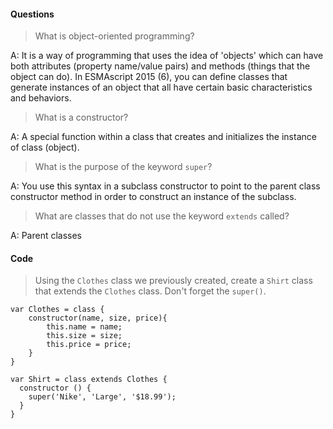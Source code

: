 #### Questions

> What is object-oriented programming?

A: It is a way of programming that uses the idea of 'objects' which can have
both attributes (property name/value pairs) and methods (things that the object can do).
In ESMAscript 2015 (6), you can define classes that generate instances of an
object that all have certain basic characteristics and behaviors.


> What is a constructor?

A: A special function within a class that creates and initializes the instance of
class (object).

> What is the purpose of the keyword `super`?

A: You use this syntax in a subclass constructor to point to the parent class constructor
method in order to construct an instance of the subclass.

> What are classes that do not use the keyword `extends` called?

A: Parent classes


#### Code

>Using the `Clothes` class we previously created, create a `Shirt` class that extends the `Clothes` class. Don't forget the `super()`.

````JS
var Clothes = class {
    constructor(name, size, price){
        this.name = name;
        this.size = size;
        this.price = price;
    }
}

var Shirt = class extends Clothes {
  constructor () {
    super('Nike', 'Large', '$18.99');
  }
}
````
